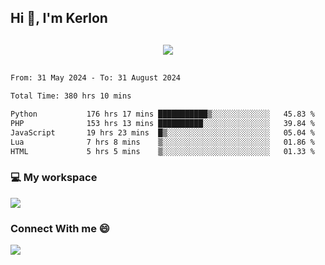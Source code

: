 ## Hi 👋, I'm Kerlon

<p align="center" style="margin: 30px;">
 
 <img src="https://skillicons.dev/icons?i=html,css,bootstrap,js,nodejs,jquery,python,flask,php,mysql,lua,sqlite,firebase">


</p>
<!--START_SECTION:waka-->

```txt
From: 31 May 2024 - To: 31 August 2024

Total Time: 380 hrs 10 mins

Python           176 hrs 17 mins ███████████▒░░░░░░░░░░░░░   45.83 %
PHP              153 hrs 13 mins ██████████░░░░░░░░░░░░░░░   39.84 %
JavaScript       19 hrs 23 mins  █▒░░░░░░░░░░░░░░░░░░░░░░░   05.04 %
Lua              7 hrs 8 mins    ▒░░░░░░░░░░░░░░░░░░░░░░░░   01.86 %
HTML             5 hrs 5 mins    ▒░░░░░░░░░░░░░░░░░░░░░░░░   01.33 %
```

<!--END_SECTION:waka-->


<p align="center">
 <h3>💻 My workspace</h3>
    <img src="https://skillicons.dev/icons?i=mint" />
</p>

<p align="center">
 <h3>Connect With me 😄</h3> 
    <a href="https://www.linkedin.com/in/kerlon-fernandes"><img src="https://skillicons.dev/icons?i=linkedin" />
  </a>
</p>



